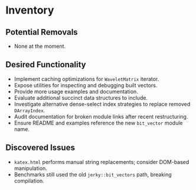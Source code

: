 # Inventory

## Potential Removals
- None at the moment.

## Desired Functionality
- Implement caching optimizations for `WaveletMatrix` iterator.
- Expose utilities for inspecting and debugging built vectors.
- Provide more usage examples and documentation.
- Evaluate additional succinct data structures to include.
- Investigate alternative dense-select index strategies to replace removed `DArrayIndex`.
- Audit documentation for broken module links after recent restructuring.
- Ensure README and examples reference the new `bit_vector` module name.

## Discovered Issues
- `katex.html` performs manual string replacements; consider DOM-based manipulation.
- Benchmarks still used the old `jerky::bit_vectors` path, breaking compilation.
